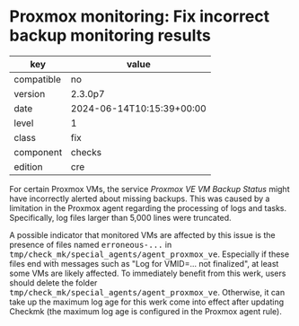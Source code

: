 [//]: # (werk v2)
# Proxmox monitoring: Fix incorrect backup monitoring results

key        | value
---------- | ---
compatible | no
version    | 2.3.0p7
date       | 2024-06-14T10:15:39+00:00
level      | 1
class      | fix
component  | checks
edition    | cre

For certain Proxmox VMs, the service <i>Proxmox VE VM Backup Status</i> might have incorrectly
alerted about missing backups. This was caused by a limitation in the Proxmox agent regarding the
processing of logs and tasks. Specifically, log files larger than 5,000 lines were truncated.

A possible indicator that monitored VMs are affected by this issue is the presence of files named
<tt>erroneous-...</tt> in <tt>tmp/check_mk/special_agents/agent_proxmox_ve</tt>. Especially if these
files end with messages such as "Log for VMID=... not finalized", at least some VMs are likely
affected. To immediately benefit from this werk, users should delete the folder
<tt>tmp/check_mk/special_agents/agent_proxmox_ve</tt>. Otherwise, it can take up the maximum log
age for this werk come into effect after updating Checkmk (the maximum log age is configured in
the Proxmox agent rule).